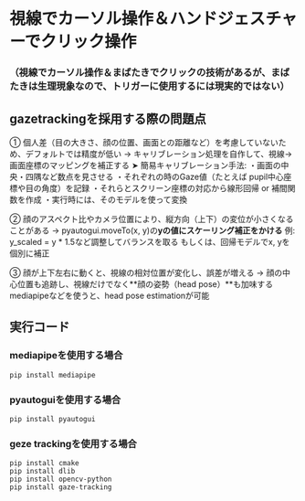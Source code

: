 # 視線でカーソル操作＆ハンドジェスチャーでクリック操作
### （視線でカーソル操作＆まばたきでクリックの技術があるが、まばたきは生理現象なので、トリガーに使用するには現実的ではない）

## gazetrackingを採用する際の問題点
① 個人差（目の大きさ、顔の位置、画面との距離など）を考慮していないため、デフォルトでは精度が低い
-> キャリブレーション処理を自作して、視線→画面座標のマッピングを補正する
➤ 簡易キャリブレーション手法:
・画面の中央・四隅など数点を見させる
・それぞれの時のGaze値（たとえば pupil中心座標や目の角度）を記録
・それらとスクリーン座標の対応から線形回帰 or 補間関数を作成
・実行時には、そのモデルを使って変換

② 顔のアスペクト比やカメラ位置により、縦方向（上下）の変位が小さくなることがある
-> pyautogui.moveTo(x, y)の**yの値にスケーリング補正をかける**
例: y_scaled = y * 1.5など調整してバランスを取る
もしくは、回帰モデルでx, yを個別に補正 

③ 顔が上下左右に動くと、視線の相対位置が変化し、誤差が増える
-> 顔の中心位置も追跡し、視線だけでなく**顔の姿勢（head pose）**も加味する
mediapipeなどを使うと、head pose estimationが可能

## 実行コード

### mediapipeを使用する場合
~~~bash!
pip install mediapipe
~~~

### pyautoguiを使用する場合
~~~bash!
pip install pyautogui
~~~

### geze trackingを使用する場合
~~~bash!
pip install cmake
pip install dlib
pip install opencv-python
pip install gaze-tracking
~~~
